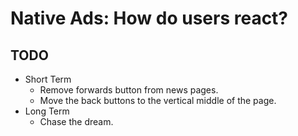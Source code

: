 Native Ads: How do users react?
===============================


## TODO

* Short Term
    - Remove forwards button from news pages.
    - Move the back buttons to the vertical middle of the page.
* Long Term
    - Chase the dream.
